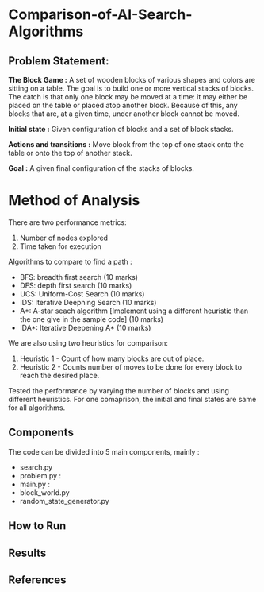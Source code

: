 # Comparison-of-AI-Search-Algorithms
## Problem Statement:
**The Block Game :** A set of wooden blocks of various shapes and colors are sitting on a table. The goal is to build one or more vertical stacks of blocks. The catch is that only one block may be moved at a time: it may either be placed on the table or placed atop another block. Because of this, any blocks that are, at a given time, under another block cannot be moved.

**Initial state :** Given configuration of blocks and a set of block stacks.

**Actions and transitions :** Move block from the top of one stack onto the table or onto the top of another stack.

**Goal :** A given final configuration of the stacks of blocks.

# Method of Analysis
There are two performance metrics:

1. Number of nodes explored
2. Time taken for execution

Algorithms to compare to find a path :

*   BFS: breadth first search (10 marks)
*   DFS: depth first search  (10 marks)
*   UCS: Uniform-Cost Search  (10 marks)
*   IDS: Iterative Deepning Search (10 marks)
*   A*: A-star seach algorithm [Implement using a different heuristic than the one give in the sample code] (10 marks)
*   IDA\*: Iterative Deepening A\* (10 marks)

We are also using two heuristics for comparison:
1. Heuristic 1 - Count of how many blocks are out of place. 
2. Heuristic 2 - Counts number of moves to be done for every block to reach the desired place.

Tested the performance by varying the number of blocks and using different heuristics. For one comaprison, the initial and final states are same for all algorithms.

## Components
The code can be divided into 5 main components, mainly :
* search.py
* problem.py :
* main.py :
* block_world.py
* random_state_generator.py
## How to Run

## Results

## References
